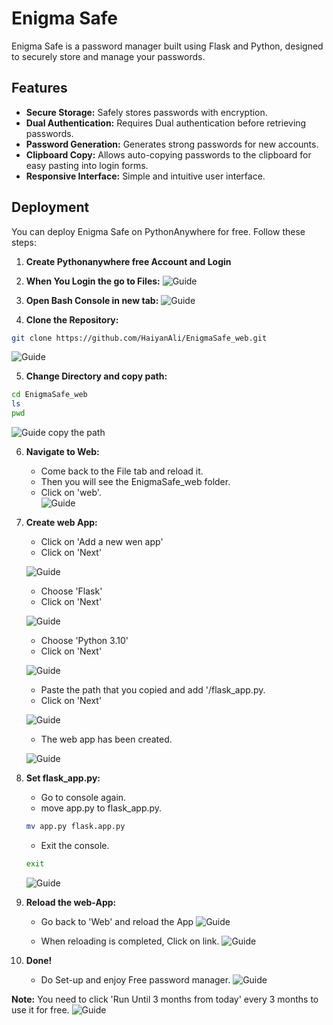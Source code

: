 # Enigma Safe

Enigma Safe is a password manager built using Flask and Python, designed to securely store and manage your passwords.

## Features

- **Secure Storage:** Safely stores passwords with encryption.
- **Dual Authentication:** Requires Dual authentication before retrieving passwords.
- **Password Generation:** Generates strong passwords for new accounts.
- **Clipboard Copy:** Allows auto-copying passwords to the clipboard for easy pasting into login forms.
- **Responsive Interface:** Simple and intuitive user interface.

## Deployment

You can deploy Enigma Safe on PythonAnywhere for free. Follow these steps:
1. **Create Pythonanywhere free Account and Login**
2. **When You Login the go to Files:**
![Guide](https://haiyanali.github.io/pfotfolio_static/images/enigma_Safe_guide/01.jpg)

3. **Open Bash Console in new tab:**
![Guide](https://haiyanali.github.io/pfotfolio_static/images/enigma_Safe_guide/02.jpg)

4.  **Clone the Repository:**
   ```bash
   git clone https://github.com/HaiyanAli/EnigmaSafe_web.git
```
![Guide](https://haiyanali.github.io/pfotfolio_static/images/enigma_Safe_guide/03.jpg)

5.  **Change Directory and copy path:**
   ```bash
   cd EnigmaSafe_web
ls
pwd
```
![Guide](https://haiyanali.github.io/pfotfolio_static/images/enigma_Safe_guide/05.jpg)
copy the path


6.  **Navigate to Web:**  
    - Come back to the File tab and reload it.   
    - Then you will see the EnigmaSafe_web folder.   
    - Click on 'web'.  
![Guide](https://haiyanali.github.io/pfotfolio_static/images/enigma_Safe_guide/06.jpg)



7.  **Create web App:**    
    - Click on 'Add a new wen app'  
    - Click on 'Next'  

    ![Guide](https://haiyanali.github.io/pfotfolio_static/images/enigma_Safe_guide/07.jpg)

    - Choose 'Flask'  
    - Click on 'Next' 

    ![Guide](https://haiyanali.github.io/pfotfolio_static/images/enigma_Safe_guide/08.jpg)


    - Choose 'Python 3.10'  
    - Click on 'Next' 

    ![Guide](https://haiyanali.github.io/pfotfolio_static/images/enigma_Safe_guide/09.jpg)

    - Paste the path that you copied and add '/flask_app.py.  
    - Click on 'Next' 

    ![Guide](https://haiyanali.github.io/pfotfolio_static/images/enigma_Safe_guide/10.jpg)

    - The web app has been created. 

    ![Guide](https://haiyanali.github.io/pfotfolio_static/images/enigma_Safe_guide/11.jpg)


8.  **Set flask_app.py:**  
    - Go to console again.
    - move app.py to flask_app.py.    
    ```bash
    mv app.py flask.app.py
    ```
    - Exit the console.
    ```bash
    exit
    ```
    ![Guide](https://haiyanali.github.io/pfotfolio_static/images/enigma_Safe_guide/12.jpg)

8.  **Reload the web-App:** 
    - Go back to 'Web' and reload the App
    ![Guide](https://haiyanali.github.io/pfotfolio_static/images/enigma_Safe_guide/13.jpg)

    - When reloading is completed, Click on link.
    ![Guide](https://haiyanali.github.io/pfotfolio_static/images/enigma_Safe_guide/14.jpg)

9.  **Done!**  
    -  Do Set-up and enjoy Free password manager. 
![Guide](https://haiyanali.github.io/pfotfolio_static/images/enigma_Safe_guide/15.jpg)


**Note:** You need to click 'Run Until 3 months from today' every 3 months to use it for free.
![Guide](https://haiyanali.github.io/pfotfolio_static/images/enigma_Safe_guide/16.jpg)
